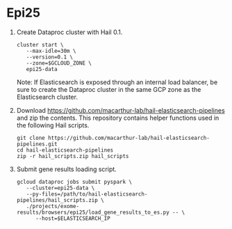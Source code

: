 # Epi25

1. Create Dataproc cluster with Hail 0.1.
   ```shell
   cluster start \
      --max-idle=30m \
      --version=0.1 \
      --zone=$GCLOUD_ZONE \
      epi25-data
   ```
   Note: If Elasticsearch is exposed through an internal load balancer, be sure to create the Dataproc
   cluster in the same GCP zone as the Elasticsearch cluster.

2. Download https://github.com/macarthur-lab/hail-elasticsearch-pipelines and zip the contents.
   This repository contains helper functions used in the following Hail scripts.
   ```shell
   git clone https://github.com/macarthur-lab/hail-elasticsearch-pipelines.git
   cd hail-elasticsearch-pipelines
   zip -r hail_scripts.zip hail_scripts
   ```

3. Submit gene results loading script.
   ```
   gcloud dataproc jobs submit pyspark \
      --cluster=epi25-data \
      --py-files=/path/to/hail-elasticsearch-pipelines/hail_scripts.zip \
      ./projects/exome-results/browsers/epi25/load_gene_results_to_es.py -- \
         --host=$ELASTICSEARCH_IP
   ```
